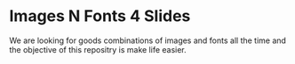 # Images N Fonts 4 Slides

We are looking for goods combinations of images and fonts all the time and the objective of this repositry is make life easier.


